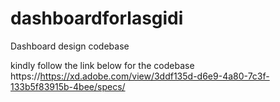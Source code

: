# dashboardforlasgidi
Dashboard design codebase

kindly follow the link below for the codebase
https://https://xd.adobe.com/view/3ddf135d-d6e9-4a80-7c3f-133b5f83915b-4bee/specs/
